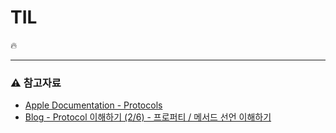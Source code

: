 # TIL

🔥

***

### ⚠️ 참고자료
- [Apple Documentation - Protocols](https://docs.swift.org/swift-book/documentation/the-swift-programming-language/protocols)
- [Blog - Protocol 이해하기 (2/6) - 프로퍼티 / 메서드 선언 이해하기](https://babbab2.tistory.com/175)
